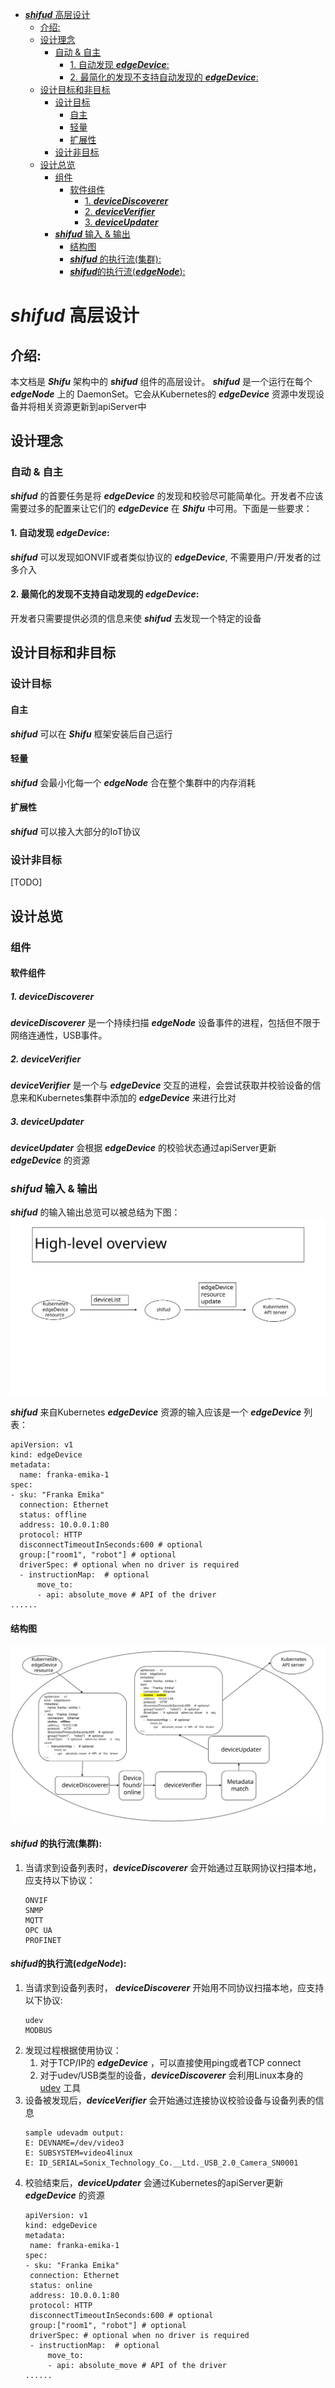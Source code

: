 - [***shifud*** 高层设计](#shifud-高层设计)
  - [介绍:](#介绍)
  - [设计理念](#设计理念)
    - [自动 & 自主](#自动--自主)
      - [1. 自动发现 ***edgeDevice***:](#1-自动发现-edgedevice)
      - [2. 最简化的发现不支持自动发现的 ***edgeDevice***:](#2-最简化的发现不支持自动发现的-edgedevice)
  - [设计目标和非目标](#设计目标和非目标)
    - [设计目标](#设计目标)
      - [自主](#自主)
      - [轻量](#轻量)
      - [扩展性](#扩展性)
    - [设计非目标](#设计非目标)
  - [设计总览](#设计总览)
    - [组件](#组件)
      - [软件组件](#软件组件)
        - [1. ***deviceDiscoverer***](#1-devicediscoverer)
        - [2. ***deviceVerifier***](#2-deviceverifier)
        - [3. ***deviceUpdater***](#3-deviceupdater)
    - [***shifud*** 输入 & 输出](#shifud-输入--输出)
      - [结构图](#结构图)
      - [***shifud*** 的执行流(集群):](#shifud-的执行流集群)
      - [***shifud***的执行流(***edgeNode***):](#shifud的执行流edgenode)

# ***shifud*** 高层设计

## 介绍:
本文档是 ***Shifu*** 架构中的 ***shifud*** 组件的高层设计。 ***shifud*** 是一个运行在每个 ***edgeNode*** 上的 DaemonSet。它会从Kubernetes的 ***edgeDevice*** 资源中发现设备并将相关资源更新到apiServer中

## 设计理念
### 自动 & 自主
***shifud*** 的首要任务是将 ***edgeDevice*** 的发现和校验尽可能简单化。开发者不应该需要过多的配置来让它们的 ***edgeDevice*** 在 ***Shifu*** 中可用。下面是一些要求：

#### 1. 自动发现 ***edgeDevice***:
***shifud*** 可以发现如ONVIF或者类似协议的 ***edgeDevice***, 不需要用户/开发者的过多介入

#### 2. 最简化的发现不支持自动发现的 ***edgeDevice***:
开发者只需要提供必须的信息来使 ***shifud*** 去发现一个特定的设备

## 设计目标和非目标
### 设计目标
#### 自主
***shifud*** 可以在 ***Shifu*** 框架安装后自己运行

#### 轻量
***shifud*** 会最小化每一个 ***edgeNode*** 合在整个集群中的内存消耗

#### 扩展性
***shifud*** 可以接入大部分的IoT协议

### 设计非目标
[TODO]

## 设计总览
  

### 组件

#### 软件组件

##### 1. ***deviceDiscoverer***
***deviceDiscoverer*** 是一个持续扫描 ***edgeNode*** 设备事件的进程，包括但不限于网络连通性，USB事件。

##### 2. ***deviceVerifier***
***deviceVerifier*** 是一个与 ***edgeDevice*** 交互的进程，会尝试获取并校验设备的信息来和Kubernetes集群中添加的 ***edgeDevice*** 来进行比对

##### 3. ***deviceUpdater***
***deviceUpdater*** 会根据 ***edgeDevice*** 的校验状态通过apiServer更新  ***edgeDevice***  的资源

### ***shifud*** 输入 & 输出
***shifud*** 的输入输出总览可以被总结为下图：
[![shifud input and output overview](/img/shifud-input-output.svg)](/img/shifud-input-output.svg)    

***shifud*** 来自Kubernetes ***edgeDevice*** 资源的输入应该是一个 ***edgeDevice*** 列表：
```
apiVersion: v1
kind: edgeDevice
metadata:
  name: franka-emika-1
spec:
- sku: "Franka Emika"
  connection: Ethernet
  status: offline
  address: 10.0.0.1:80
  protocol: HTTP
  disconnectTimeoutInSeconds:600 # optional
  group:["room1", "robot"] # optional
  driverSpec: # optional when no driver is required
  - instructionMap:  # optional
      move_to:
      - api: absolute_move # API of the driver
......
```

#### 结构图
[![shifud design overview](/img/shifud-design-overview.svg)](/img/shifud-design-overview.svg)    


#### ***shifud*** 的执行流(集群):
1. 当请求到设备列表时，***deviceDiscoverer*** 会开始通过互联网协议扫描本地，应支持以下协议：
   ```
   ONVIF
   SNMP
   MQTT
   OPC UA
   PROFINET
   ```

#### ***shifud***的执行流(***edgeNode***):
1. 当请求到设备列表时， ***deviceDiscoverer*** 开始用不同协议扫描本地，应支持以下协议:
   ```
   udev
   MODBUS
   ```
2. 发现过程根据使用协议：
    1. 对于TCP/IP的 ***edgeDevice*** ，可以直接使用ping或者TCP connect
    2. 对于udev/USB类型的设备，***deviceDiscoverer*** 会利用Linux本身的 [udev](https://man7.org/linux/man-pages/man7/udev.7.html) 工具
3. 设备被发现后，***deviceVerifier*** 会开始通过连接协议校验设备与设备列表的信息
    ```
    sample udevadm output:
    E: DEVNAME=/dev/video3
    E: SUBSYSTEM=video4linux
    E: ID_SERIAL=Sonix_Technology_Co.__Ltd._USB_2.0_Camera_SN0001
    ```
4. 校验结束后，***deviceUpdater*** 会通过Kubernetes的apiServer更新 ***edgeDevice*** 的资源
    ```
   apiVersion: v1
   kind: edgeDevice
   metadata:
     name: franka-emika-1
   spec:
   - sku: "Franka Emika"
     connection: Ethernet
     status: online
     address: 10.0.0.1:80
     protocol: HTTP
     disconnectTimeoutInSeconds:600 # optional
     group:["room1", "robot"] # optional
     driverSpec: # optional when no driver is required
     - instructionMap:  # optional
         move_to:
         - api: absolute_move # API of the driver
   ......
    ```
